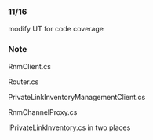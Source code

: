 


### 11/16

modify UT for code coverage




### Note



RnmClient.cs

Router.cs

PrivateLinkInventoryManagementClient.cs

RnmChannelProxy.cs

IPrivateLinkInventory.cs in two places